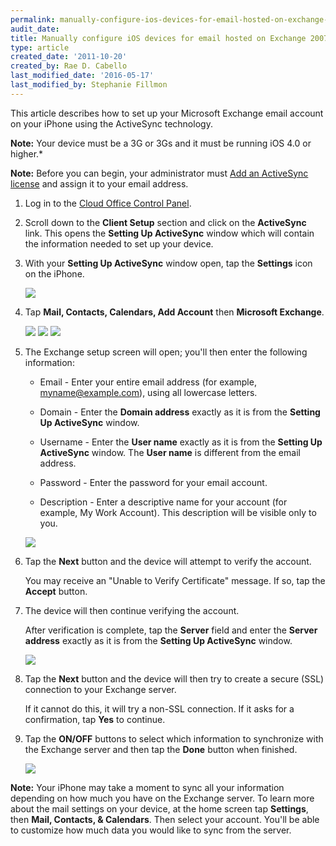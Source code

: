 ```yaml
---
permalink: manually-configure-ios-devices-for-email-hosted-on-exchange-2007/
audit_date:
title: Manually configure iOS devices for email hosted on Exchange 2007
type: article
created_date: '2011-10-20'
created_by: Rae D. Cabello
last_modified_date: '2016-05-17'
last_modified_by: Stephanie Fillmon
---
```


This article describes how to set up your Microsoft Exchange email
account on your iPhone using the ActiveSync technology.

**Note:** Your device must be a 3G or 3Gs and it must be running
iOS 4.0 or higher.*

**Note:** Before you can begin, your administrator must
[Add an ActiveSync license](/support/how-to/add-an-activesync-or-bes-license)
and assign it to your email address.

1. Log in to the [Cloud Office Control Panel](https://cp.rackspace.com/usercp).

2. Scroll down to the **Client Setup** section
   and click on the **ActiveSync** link. This opens the **Setting Up
   ActiveSync** window which will contain the information needed to set up
   your device.

3. With your **Setting Up ActiveSync** window open, tap the
   **Settings** icon on the iPhone.

   ![](E&ASettingUpMicrosoftExchangeEmailIphone1.png)

4. Tap **Mail, Contacts,
   Calendars, Add Account** then **Microsoft Exchange**.

   ![](E&ASettingUpMicrosoftExchangeEmailIphone2.png)   ![](E&ASettingUpMicrosoftExchangeEmailIphone3.png)   ![](E&ASettingUpMicrosoftExchangeEmailIphone4.png)

5. The Exchange setup screen will open; you'll then enter the following
   information:

   - Email - Enter your entire email address (for example, myname@example.com),
     using all lowercase letters.

   - Domain - Enter the **Domain address** exactly as it is from the
     **Setting Up ActiveSync** window.

   - Username - Enter the **User name** exactly as it is from the
     **Setting Up ActiveSync** window. The **User name** is different
     from the email address.

   - Password - Enter the password for your email account.

   - Description - Enter a descriptive name for your account (for example, My
     Work Account). This description will be visible only to you.

   ![](E&ASettingUpMicrosoftExchangeEmailIphone5.png)

6. Tap the **Next** button and the device will attempt to verify the
   account.

   You may receive an "Unable to Verify Certificate" message.
   If so, tap the **Accept** button.

7. The device will then continue verifying the account.

   After verification is complete,
   tap the **Server** field and enter the **Server address** exactly as it
   is from the **Setting Up ActiveSync** window.

   ![](E&ASettingUpMicrosoftExchangeEmailIphone6.png)

8. Tap the **Next** button and the device will then try to create a
   secure (SSL) connection to your Exchange server.

   If it cannot do this,
   it will try a non-SSL connection.
   If it asks for a confirmation, tap **Yes** to continue.

9. Tap the **ON/OFF** buttons to select which information to synchronize
   with the Exchange server and then tap the **Done** button when finished.

   ![](E&ASettingUpMicrosoftExchangeEmailIphone7.png)

**Note:** Your iPhone may take a moment to sync all your information
depending on how much you have on the Exchange server. To learn more
about the mail settings on your device, at the home screen tap
**Settings**, then **Mail, Contacts, & Calendars**. Then select your account.
You'll be able to customize how much data you would like to sync from
the server.
